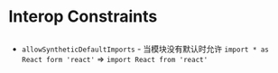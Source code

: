 # Interop Constraints

## 

- `allowSyntheticDefaultImports` - 当模块没有默认时允许 `import * as React form 'react'` ⇒ `import React from 'react'`